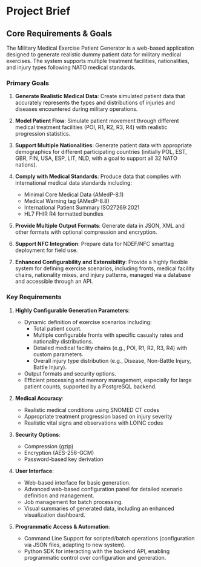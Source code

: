 # Project Brief

## Core Requirements & Goals

The Military Medical Exercise Patient Generator is a web-based application designed to generate realistic dummy patient data for military medical exercises. The system supports multiple treatment facilities, nationalities, and injury types following NATO medical standards.

### Primary Goals

1. **Generate Realistic Medical Data**: Create simulated patient data that accurately represents the types and distributions of injuries and diseases encountered during military operations.

2. **Model Patient Flow**: Simulate patient movement through different medical treatment facilities (POI, R1, R2, R3, R4) with realistic progression statistics.

3. **Support Multiple Nationalities**: Generate patient data with appropriate demographics for different participating countries (initially POL, EST, GBR, FIN, USA, ESP, LIT, NLD, with a goal to support all 32 NATO nations).

4. **Comply with Medical Standards**: Produce data that complies with international medical data standards including:
   - Minimal Core Medical Data (AMedP-8.1)
   - Medical Warning tag (AMedP-8.8)
   - International Patient Summary ISO27269:2021
   - HL7 FHIR R4 formatted bundles

5. **Provide Multiple Output Formats**: Generate data in JSON, XML and other formats with optional compression and encryption.

6. **Support NFC Integration**: Prepare data for NDEF/NFC smarttag deployment for field use.

7. **Enhanced Configurability and Extensibility**: Provide a highly flexible system for defining exercise scenarios, including fronts, medical facility chains, nationality mixes, and injury patterns, managed via a database and accessible through an API.

### Key Requirements

1. **Highly Configurable Generation Parameters**:
   - Dynamic definition of exercise scenarios including:
     - Total patient count.
     - Multiple configurable fronts with specific casualty rates and nationality distributions.
     - Detailed medical facility chains (e.g., POI, R1, R2, R3, R4) with custom parameters.
     - Overall injury type distribution (e.g., Disease, Non-Battle Injury, Battle Injury).
   - Output formats and security options.
   - Efficient processing and memory management, especially for large patient counts, supported by a PostgreSQL backend.

2. **Medical Accuracy**:
   - Realistic medical conditions using SNOMED CT codes
   - Appropriate treatment progression based on injury severity
   - Realistic vital signs and observations with LOINC codes

3. **Security Options**:
   - Compression (gzip)
   - Encryption (AES-256-GCM)
   - Password-based key derivation

4. **User Interface**:
   - Web-based interface for basic generation.
   - Advanced web-based configuration panel for detailed scenario definition and management.
   - Job management for batch processing.
   - Visual summaries of generated data, including an enhanced visualization dashboard.

5. **Programmatic Access & Automation**:
   - Command Line Support for scripted/batch operations (configuration via JSON files, adapting to new system).
   - Python SDK for interacting with the backend API, enabling programmatic control over configuration and generation.
